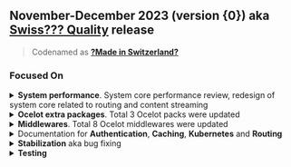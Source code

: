 ## November-December 2023 (version {0}) aka [Swiss??? Quality](https://www.google.com/search?q=swiss+quality) release
> Codenamed as **[?Made in Switzerland?](https://www.bing.com/search?q=Made+in+Switzerland)**

### Focused On

<details>
  <summary><b>System performance</b>. System core performance review, redesign of system core related to routing and content streaming</summary>

  - Modification of the `RequestMapper` with a brand new `StreamHttpContent` class, in `Ocelot.Request.Mapper` namespace. The request body is no longer copied when it is handled by the API gateway avoiding Out-of-Memory incidents of pods/containers. This significantly reduces the gateway's memory consumption, and allows you to transfer content larger than 2 GB in streaming scenarios.
  - Introduction of a new Message Invoker pool, in `Ocelot.Requester` namespace. We have replaced [HttpClient](https://learn.microsoft.com/en-us/dotnet/api/system.net.http.httpclient) class with [HttpMessageInvoker](https://learn.microsoft.com/en-us/dotnet/api/system.net.http.httpmessageinvoker), which is the base class for `HttpClient`. The overall logic for managing the pool has been simplified, resulting in a reduction in the number of CPU cycles.
  - Full HTTP content buffering is deactivated, resulting in a 50% reduction in memory consumption and a performance improvement of around 10%. Content is no longer copied on the API gateway, avoiding Out-of-Memory issues.
  - **TODO** Include screenshots from Production...
</details>

<details>
  <summary><b>Ocelot extra packages</b>. Total 3 Ocelot packs were updated</summary>
 
  - [Ocelot.Cache.CacheManager](https://github.com/ThreeMammals/Ocelot/tree/main/src/Ocelot.Cache.CacheManager): Introduced default cache key generator with improved performance (the `DefaultCacheKeyGenerator` class). Old version of `CacheKeyGenerator` had significant performance issue when reading full content of HTTP request for caching key calculation of MD5 hash value. This hash value was excluded from the caching key.
  - [Ocelot.Provider.Kubernetes](https://github.com/ThreeMammals/Ocelot/tree/main/src/Ocelot.Provider.Kubernetes): Fixed long lasting breaking change being added in [15.0.0](https://github.com/ThreeMammals/Ocelot/releases/tag/15.0.0) version, see commit [6e5471a714dddb0a3a40fbb97eac2810cee1c78d](https://github.com/ThreeMammals/Ocelot/commit/6e5471a714dddb0a3a40fbb97eac2810cee1c78d). The bug persisted for more than 3 years in **15.0.0-22.0.1** versions masking multiple times via class renaming! Special thanks to @ZisisTsatsas who once again brought this issue to our attention and our team finally realized that we had a breaking change and the provider was broken.
  - [Ocelot.Provider.Polly](https://github.com/ThreeMammals/Ocelot/tree/main/src/Ocelot.Provider.Polly): A minor changes without feature delivery. We are preparing for a major update to the package in the next release.
</details>

<details>
  <summary><b>Middlewares</b>. Total 8 Ocelot middlewares were updated</summary>
 
  - `AuthenticationMiddleware`: Added new [Multiple Authentication Schemes](https://github.com/ThreeMammals/Ocelot/pull/1870) feature by @MayorSheFF 
  - `OutputCacheMiddleware`, `RequestIdMiddleware`: Added new [Cache by Header Value](https://github.com/ThreeMammals/Ocelot/pull/1172) by @EngRajabi, and redesigned as [Default CacheKeyGenerator] feature by @raman-m
  - `DownstreamUrlCreatorMiddleware`: Fixed [bug](https://github.com/ThreeMammals/Ocelot/issues/748) for ending/omitting slash in path templates aka [Empty placeholders](https://github.com/ThreeMammals/Ocelot/pull/1911) feature by @AlyHKafoury 
  - `ConfigurationMiddleware`, `HttpRequesterMiddleware`, `ResponderMiddleware`: System upgrade for [Custom HttpMessageInvoker pooling](https://github.com/ThreeMammals/Ocelot/pull/1824) feature by @ggnaegi
  - `DownstreamRequestInitialiserMiddleware`: System upgrade for [Performance of Request Mapper](https://github.com/ThreeMammals/Ocelot/pull/1724) feature by @ggnaegi
</details>

<details>
  <summary>Documentation for <b>Authentication</b>, <b>Caching</b>, <b>Kubernetes</b> and <b>Routing</b></summary>
 
  - [Authentication](https://ocelot.readthedocs.io/en/latest/features/authentication.html)
  - [Caching](https://ocelot.readthedocs.io/en/latest/features/caching.html)
  - [Kubernetes](https://ocelot.readthedocs.io/en/latest/features/kubernetes.html)
  - [Routing](https://ocelot.readthedocs.io/en/latest/features/routing.html)
</details>

<details>
  <summary><b>Stabilization</b> aka bug fixing</summary>

  - See [all bugs](https://github.com/ThreeMammals/Ocelot/issues?q=is%3Aissue+milestone%3ANov-December%2723+is%3Aclosed+label%3Abug) of the [Nov-December'23](https://github.com/ThreeMammals/Ocelot/milestone/2) milestone
</details>

<details>
  <summary><b>Testing</b></summary>

  - The `Ocelot.Benchmarks` testing project has been updated with new `PayloadBenchmarks` and `ResponseBenchmarks` by @ggnaegi
  - The `Ocelot.AcceptanceTests` testing project has been refactored by @raman-m using the new `AuthenticationSteps` class, and more refactoring will be done in future releases
</details>
